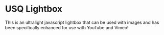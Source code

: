USQ Lightbox
============

This is an ultralight javascript lightbox that can be used with images and has been specifically enhanced for use with YouTube and Vimeo!
